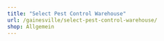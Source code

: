 ```yaml
---
title: "Select Pest Control Warehouse"
url: /gainesville/select-pest-control-warehouse/
shop: Allgemein
---
```

